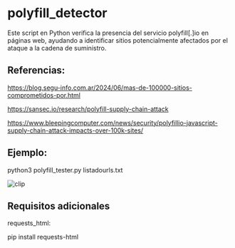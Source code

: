 # polyfill_detector
Este script en Python verifica la presencia del servicio polyfill[.]io en páginas web, ayudando a identificar sitios potencialmente afectados por el ataque a la cadena de suministro.


## Referencias:

https://blog.segu-info.com.ar/2024/06/mas-de-100000-sitios-comprometidos-por.html

https://sansec.io/research/polyfill-supply-chain-attack

https://www.bleepingcomputer.com/news/security/polyfillio-javascript-supply-chain-attack-impacts-over-100k-sites/

## Ejemplo:

python3 polyfill_tester.py listadourls.txt

![clip](https://github.com/ycanon/polyfill_detector/assets/16308620/1c811e98-b4f7-4f06-82c6-fc2273ea3d67)

## Requisitos adicionales

requests_html:

pip install requests-html
